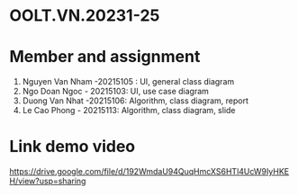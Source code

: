# OOLT.VN.20231-25
# Member and assignment
1. Nguyen Van Nham -20215105 : UI, general class diagram
2. Ngo Doan Ngoc - 20215103: UI, use case diagram
3. Duong Van Nhat -20215106: Algorithm, class diagram, report
4. Le Cao Phong - 20215113: Algorithm, class diagram, slide
# Link demo video
https://drive.google.com/file/d/192WmdaU94QuqHmcXS6HTl4UcW9IyHKEH/view?usp=sharing